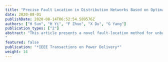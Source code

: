 ```yaml
---
title: "Precise Fault Location in Distribution Networks Based on Optimal Monitor Allocation"
date: 2020-08-01
publishDate: 2020-08-14T06:52:54.589576Z
authors: ["H Sun", "H Yi", "F Zhuo", "X Du", "G Yang"]
publication_types: ["2"]
abstract: "This article presents a novel fault-location method for unbalanced distribution networks in the presence of distributed generations. By utilizing the linear least square method, the can- didate faulty lines are selected, and the injected fault currents are derived from the sparse voltage phasor measurements. According to the obtainability of the fault currents, two types of approaches are adopted for estimating the per-unit fault location. By taking advantage of the precise fault-location scheme, the actual faulted line and the accurate fault location are identified. Also, in order to compromise between the fault-location accuracy and the allocation costs, an optimal monitor-allocation algorithm is developed for determining the Pareto-optimal set of meter placements that have the minimal number of monitors to satisfy the requirements of fault-location accuracy. The proposed optimal allocation algorithm and the two types of fault-location approaches are validated on a modified IEEE 123-node test feeder using Matlab and Simulink.
"
featured: false
publication: "*IEEE Transactions on Power Delivery*"
weight: 14
---
```


